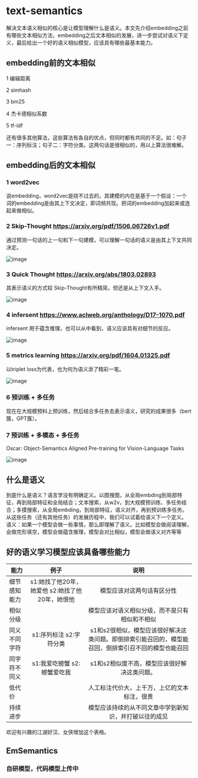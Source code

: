 # text-semantics
解决文本语义相似的核心是让模型理解什么是语义。本文先介绍embedding之前有哪些文本相似方法，embedding之后文本相似的发展，进一步尝试对语义下定义，最后给出一个好的语义相似模型，应该具有哪些最基本能力。
## embedding前的文本相似
1 编辑距离

2 simhash

3 bm25

4 杰卡德相似系数

5 tf-idf

还有很多其他算法，这些算法有各自的优点，但同时都有共同的不足。如：句子一：序列标注；句子二：字符分类。这两句话是很相似的，用以上算法很难解。
## embedding后的文本相似
### 1 word2vec

说embedding，word2vec是绕不过去的，其建模的内在是基于一个假设：一个词的embedding是由其上下文决定，即词频共现。把词的embedding加起来或连起来做相似。


### 2 Skip-Thought https://arxiv.org/pdf/1506.06726v1.pdf

通过预测一句话的上一句和下一句建模，可以理解一句话的语义是由其上下文共同决定。

![image](https://user-images.githubusercontent.com/39753454/142753747-dc4aeb42-5e6d-4570-a88c-6991e06b1054.png)


### 3 Quick Thought https://arxiv.org/abs/1803.02893

其表示语义的方式较 Skip-Thought有所精简，但还是从上下文入手。

![image](https://user-images.githubusercontent.com/39753454/142754036-c51b1b63-1948-4de5-a9e4-1d7664ba2245.png)

### 4 infersent https://www.aclweb.org/anthology/D17-1070.pdf

infersent 用于蕴含推理，也可以从中看到，语义应该具有对细节的反应。

![image](https://user-images.githubusercontent.com/39753454/142754232-7d9d8e67-21bf-46d0-a113-48ddd7609660.png)


### 5 metrics learning https://arxiv.org/pdf/1604.01325.pdf

以triplet loss为代表，也为何为语义添了精彩一笔。

![image](https://user-images.githubusercontent.com/39753454/142754499-1e77a75e-f7b3-4ef4-b410-a1f6cca55e8a.png)


### 6 预训练 + 多任务

现在在大规模预料上预训练，然后结合多任务去表示语义，研究的成果很多（bert簇，GPT簇）。


### 7 预训练 + 多模态 + 多任务

Oscar: Object-Semantics Aligned Pre-training for Vision-Language Tasks

![image](https://user-images.githubusercontent.com/39753454/142755110-5e3566d4-af4c-4988-b66c-b551507d9044.png)


## 什么是语义

到底什么是语义？语言学没有明确定义。以图搜图，从全局embding到局部特征，再到局部特征和全局结合；文本搜索，从w2v，到大规模预训练、多任务结合；多摸搜索，从全局embding，到局部特征，语义对齐，再到预训练多任务。从这些任务（还有其他任务）的发展历程中，我们可以试着给语义下一个定义。
语义：如果一个模型会做一些事情，那么即理解了语义。比如模型会做阅读理解，会做完形填空，模型会做蕴含推理，模型会对比相似，模型会做语义对齐等等

## 好的语义学习模型应该具备哪些能力


| 能力    | 例子 | 说明 |
| --------|:-----: |:---:   |
| 细节感知能力| s1:她找了他20年，她爱他 s2:她找了他20年，她恨他| 模型应该对这两句话有区分性|
| 相似分级| | 模型应该对语义相似分级，而不是只有相似和不相似|
| 同义不同字符| s1:序列标注 s2:字符分类| s1和s2很相似，模型应该很好解决这类问题。即倒排索引能召回的，模型能召回，倒排索引召不回的模型也能召回|
| 同字符不同义| s1:我爱吃螃蟹 s2:螃蟹爱吃我| s1和s2相似度不高，模型应该很好解决这类问题。|
| 低代价| | 人工标注代价大，上千万，上亿的文本标注，很贵|
| 持续进步| | 模型应该持续的从不同文章中学到新知识，并打破以往的成见|

欢迎有兴趣的江湖好汉、女侠增加这个表格。

## EmSemantics 
### 自研模型，代码模型上传中
